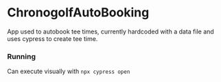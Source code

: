 # ChronogolfAutoBooking

App used to autobook tee times, currently hardcoded with a data file and uses cypress to create tee time.


### Running 
Can execute visually with `npx cypress open`